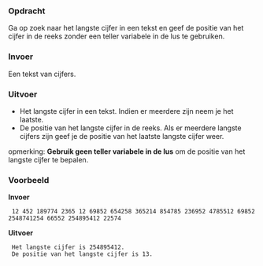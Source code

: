### Opdracht

Ga op zoek naar het langste cijfer in een tekst en geef de positie van het cijfer in de reeks zonder een teller variabele in de lus te gebruiken.

### Invoer

Een tekst van cijfers.

### Uitvoer

* Het langste cijfer in een tekst. Indien er meerdere zijn neem je het laatste.
* De positie van het langste cijfer in de reeks. Als er meerdere langste cijfers zijn geef je de positie van het laatste langste cijfer weer.

opmerking: **Gebruik geen teller variabele in de lus** om de positie van het langste cijfer te bepalen.

### Voorbeeld

**Invoer**
    
     12 452 189774 2365 12 69852 654258 365214 854785 236952 4785512 69852 2548741254 66552 254895412 22574
    
**Uitvoer**
     
     Het langste cijfer is 254895412.
     De positie van het langste cijfer is 13.
